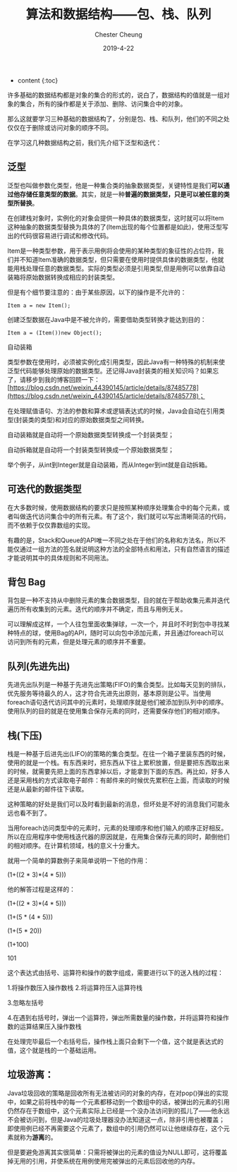 ﻿---
layout: post
title:  "算法和数据结构——包、栈、队列"
date:   2019-4-22
categories: algorithm
tags: algorithm 数据结构
author: Chester Cheung
---

* content
{:toc}


许多基础的数据结构都是对象的集合的形式的，说白了，数据结构的值就是一组对象的集合，所有的操作都是关于添加、删除、访问集合中的对象。



那么这就要学习三种基础的数据结构了，分别是包、栈、和队列，他们的不同之处仅仅在于删除或访问对象的顺序不同。



在学习这几种数据结构之前，我们先介绍下泛型和迭代：










## 泛型



泛型也叫做参数化类型，他是一种集合类的抽象数据类型，关键特性是我们**可以通过他存储任意类型的数据**。其实，就是一种**普遍的数据类型，只是可以被任意的类型所替换**。



在创建栈对象时，实例化的对象会提供一种具体的数据类型，这时就可以将Item这种抽象的数据类型替换为具体的了(Item出现的每个位置都是如此)，使用泛型写出的代码很容易进行调试和修改代码。



Item是一种类型参数，用于表示用例将会使用的某种类型的象征性的占位符，我们并不知道Item准确的数据类型，但只需要在使用时提供具体的数据类型，他就能用栈处理任意的数据类型。实际的类型必须是引用类型,但是用例可以依靠自动装箱将原始数据转换成相应的封装类型。



但是有个细节要注意的：由于某些原因，以下的操作是不允许的：


	Item a = new Item();



创建泛型数据在Java中是不被允许的，需要借助类型转换才能达到目的：


	Item a = (Item())new Object();



自动装箱

类型参数在使用时，必须被实例化成引用类型，因此Java有一种特殊的机制来使泛型代码能够处理原始的数据类型。还记得Java封装类的相关知识吗？如果忘了，请移步到我的博客回顾一下：
[https://blog.csdn.net/weixin_44390145/article/details/87485778](https://blog.csdn.net/weixin_44390145/article/details/87485778)；



在处理赋值语句、方法的参数和算术或逻辑表达式的时候，Java会自动在引用类型(封装类的类型)和对应的原始数据类型之间转换。



自动装箱就是自动将一个原始数据类型转换成一个封装类型；

自动拆箱就是自动将一个封装类型转换成一个原始数据类型；



举个例子，从int到Integer就是自动装箱，而从Integer到int就是自动拆箱。



## 可迭代的数据类型



在大多数时候，使用数据结构的要求只是按照某种顺序处理集合中的每个元素，或者叫做迭代访问集合中的所有元素。有了这个，我们就可以写出清晰简洁的代码，而不依赖于仅仅靠数组的实现。



有趣的是，Stack和Queue的API唯一不同之处在于他们的名称和方法名，所以不能仅通过一组方法的签名就说明这种方法的全部特点和用法，只有自然语言的描述才能说明其中的具体规则和不同用法。



## 背包 Bag



背包是一种不支持从中删除元素的集合数据类型，目的就在于帮助收集元素并迭代遍历所有收集到的元素。迭代的顺序并不确定，而且与用例无关。



可以理解成这样，一个人往包里面收集弹球，一次一个，并且时不时到包中寻找某种特点的球，使用Bag的API，随时可以向包中添加元素，并且通过foreach可以访问到所有的元素，但是处理元素的顺序并不重要。


## 队列(先进先出)



先进先出队列是一种基于先进先出策略(FIFO)的集合类型。比如每天见到的排队，优先服务等待最久的人，这才符合先进先出原则，基本原则是公平。当使用foreach语句迭代访问其中的元素时，处理顺序就是他们被添加到队列中的顺序。使用队列的目的就是在使用集合保存元素的同时，还需要保存他们的相对顺序。



## 栈(下压)



栈是一种基于后进先出(LIFO)的策略的集合类型。在往一个箱子里装东西的时候，使用的就是一个栈。有东西来时，把东西从下往上累积放置，但是要把东西取出来的时候，就需要先把上面的东西拿掉以后，才能拿到下面的东西。再比如，好多人还是采用栈的方式读取电子邮件：有邮件来的时候优先累积在上面，而读取的时候还是从最新的邮件往下读取。



这种策略的好处是我们可以及时看到最新的消息，但坏处是不好的消息我们可能永远也看不到了。



当用foreach访问类型中的元素时，元素的处理顺序和他们输入的顺序正好相反。所以在应用程序中使用栈迭代器的原因就是，在用集合保存元素的同时，颠倒他们的相对顺序。在计算机领域，栈的意义十分重大。



就用一个简单的算数例子来简单说明一下他的作用：

(1+((2 * 3)*(4 * 5)))



他的解答过程是这样的：

(1+((2 * 3)*(4 * 5)))

(1+(5 * (4 * 5)))

(1+(5 * 20))

(1+100)

101



这个表达式由括号、运算符和操作的数字组成，需要进行以下的送入栈的过程：


1.将操作数压入操作数栈
2.将运算符压入运算符栈

3.忽略左括号

4.在遇到右括号时，弹出一个运算符，弹出所需数量的操作数，并将运算符和操作数的运算结果压入操作数栈

在处理完毕最后一个右括号后，操作栈上面只会剩下一个值，这个就是表达式的值，这个就是栈的一个基础运用。



## 垃圾游离：

Java垃圾回收的策略是回收所有无法被访问的对象的内存，在对pop()弹出的实现中，如果之前将栈中的每一个元素都移动到一个数组中的话，被弹出的元素的引用仍然存在于数组中，这个元素实际上已经是一个没办法访问到的孤儿了——他永远不会被访问到，但是Java的垃圾处理器没办法知道这一点，除非引用也被覆盖；即使用例已经不再需要这个元素了，数组中的引用仍然可以让他继续存在，这个元素就称为**游离**的。



但是要避免游离其实很简单：只需将被弹出的元素的值设为NULL即可，这将覆盖掉无用的引用，并使系统在用例使用完被弹出的元素后回收他的内存。
